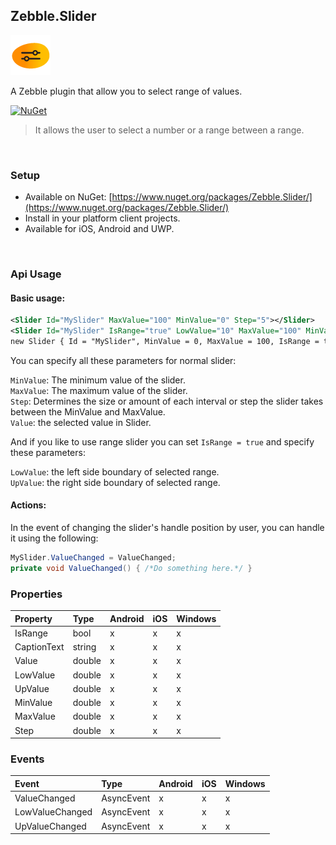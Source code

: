 [logo]: https://raw.githubusercontent.com/Geeksltd/Zebble.Slider/master/Shared/Icon.png "Zebble.Slider"


## Zebble.Slider

![logo]

A Zebble plugin that allow you to select range of values.


[![NuGet](https://img.shields.io/nuget/v/Zebble.Slider.svg?label=NuGet)](https://www.nuget.org/packages/Zebble.Slider/)

> It allows the user to select a number or a range between a range.

<br>


### Setup
* Available on NuGet: [https://www.nuget.org/packages/Zebble.Slider/](https://www.nuget.org/packages/Zebble.Slider/)
* Install in your platform client projects.
* Available for iOS, Android and UWP.
<br>


### Api Usage

#### Basic usage:
```xml
<Slider Id="MySlider" MaxValue="100" MinValue="0" Step="5"></Slider>
<Slider Id="MySlider" IsRange="true" LowValue="10" MaxValue="100" MinValue="0" Step="5" UpValue="50"></Slider>
new Slider { Id = "MySlider", MinValue = 0, MaxValue = 100, IsRange = true, LowValue = 10, UpValue = 50, Step = 5 };
```

You can specify all these parameters for normal slider:

`MinValue`: The minimum value of the slider.<br>
`MaxValue`: The maximum value of the slider.<br>
`Step`: Determines the size or amount of each interval or step the slider takes between the MinValue and MaxValue. <br>
`Value`: the selected value in Slider.<br>

And if you like to use range slider you can set `IsRange = true` and specify these parameters:

`LowValue`: the left side boundary of selected range.<br>
`UpValue`: the right side boundary of selected range.

#### Actions:
In the event of changing the slider's handle position by user, you can handle it using the following:
```csharp
MySlider.ValueChanged = ValueChanged;
private void ValueChanged() { /*Do something here.*/ }
```

### Properties
| Property     | Type         | Android | iOS | Windows |
| :----------- | :----------- | :------ | :-- | :------ |
| IsRange            | bool           | x       | x   | x       |
| CaptionText            | string           | x       | x   | x       |
| Value            | double           | x       | x   | x       |
| LowValue            | double           | x       | x   | x       |
| UpValue            | double           | x       | x   | x       |
| MinValue            | double           | x       | x   | x       |
| MaxValue            | double           | x       | x   | x       |
| Step            | double           | x       | x   | x       |


### Events
| Event             | Type                                          | Android | iOS | Windows |
| :-----------      | :-----------                                  | :------ | :-- | :------ |
| ValueChanged               | AsyncEvent    | x       | x   | x       |
| LowValueChanged               | AsyncEvent    | x       | x   | x       |
| UpValueChanged               | AsyncEvent    | x       | x   | x       |
